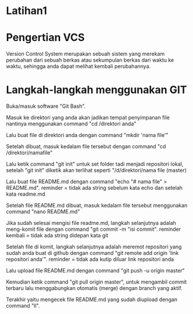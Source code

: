 # Latihan1

# Pengertian VCS

Version Control System merupakan sebuah sistem yang merekam perubahan dari sebuah berkas atau sekumpulan berkas dari waktu ke waktu, sehingga anda dapat melihat kembali perubahannya.

# Langkah-langkah menggunakan GIT

Buka/masuk software "Git Bash".

Masuk ke direktori yang anda akan jadikan tempat penyimpanan file nantinya menggunakan command "cd /direktori anda"

Lalu buat file di direktori anda dengan command "mkdir 'nama file'"

Setelah dibuat, masuk kedalam file tersebut dengan command "cd /direktori/namafile"

Lalu ketik command "git init" untuk set folder tadi menjadi repositori lokal, setelah "git init" diketik akan terlihat seperti "/d/direktori/nama file (master)

Lalu buat file README.md dengan command "echo "# nama file" > README.md". reminder = tidak ada string sebelum kata echo dan setelah kata readme.md

Setelah file README.md dibuat, masuk kedalam file tersebut menggunakan command "nano README.md"

Jika sudah selesai mengisi file readme.md, langkah selanjutnya adalah meng-komit file dengan command "git commit -m "isi commit". reminder kembali = tidak ada string didepan kata git

Setelah file di komit, langkah selanjutnya adalah meremot repositori yang sudah anda buat di github dengan command "git remote add origin 'link repositori anda'". reminder = tidak ada kutip diluar link repositori anda

Lalu upload file README.md dengan command "git push -u origin master"

Kemudian ketik command "git pull origin master", untuk mengambil commit terbaru lalu menggabungkan otomatis (merge) dengan branch yang aktif.

Terakhir yaitu mengecek file README.md yang sudah diupload dengan command "ll".
